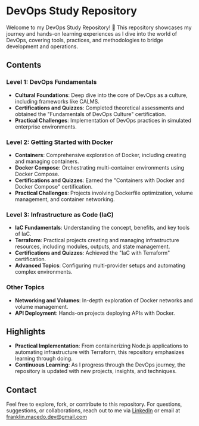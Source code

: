 # DevOps Study Repository

Welcome to my DevOps Study Repository! 🚀 This repository showcases my journey and hands-on learning experiences as I dive into the world of DevOps, covering tools, practices, and methodologies to bridge development and operations.

## Contents

### Level 1: DevOps Fundamentals
- **Cultural Foundations**: Deep dive into the core of DevOps as a culture, including frameworks like CALMS.
- **Certifications and Quizzes**: Completed theoretical assessments and obtained the "Fundamentals of DevOps Culture" certification.
- **Practical Challenges**: Implementation of DevOps practices in simulated enterprise environments.

### Level 2: Getting Started with Docker
- **Containers**: Comprehensive exploration of Docker, including creating and managing containers.
- **Docker Compose**: Orchestrating multi-container environments using Docker Compose.
- **Certifications and Quizzes**: Earned the "Containers with Docker and Docker Compose" certification.
- **Practical Challenges**: Projects involving Dockerfile optimization, volume management, and container networking.

### Level 3: Infrastructure as Code (IaC)
- **IaC Fundamentals**: Understanding the concept, benefits, and key tools of IaC.
- **Terraform**: Practical projects creating and managing infrastructure resources, including modules, outputs, and state management.
- **Certifications and Quizzes**: Achieved the "IaC with Terraform" certification.
- **Advanced Topics**: Configuring multi-provider setups and automating complex environments.

### Other Topics
- **Networking and Volumes**: In-depth exploration of Docker networks and volume management.
- **API Deployment**: Hands-on projects deploying APIs with Docker.

## Highlights

- **Practical Implementation**: From containerizing Node.js applications to automating infrastructure with Terraform, this repository emphasizes learning through doing.
- **Continuous Learning**: As I progress through the DevOps journey, the repository is updated with new projects, insights, and techniques.

## Contact
Feel free to explore, fork, or contribute to this repository. For questions, suggestions, or collaborations, reach out to me via [LinkedIn](https://www.linkedin.com/in/franklin-macedo-dev) or email at franklin.macedo.dev@gmail.com

